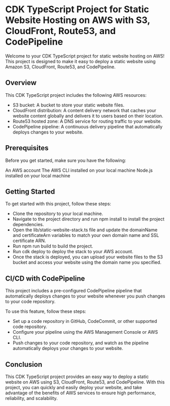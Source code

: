 # CDK TypeScript Project for Static Website Hosting on AWS with S3, CloudFront, Route53, and CodePipeline
Welcome to your CDK TypeScript project for static website hosting on AWS! This project is designed to make it easy to deploy a static website using Amazon S3, CloudFront, Route53, and CodePipeline.

## Overview
This CDK TypeScript project includes the following AWS resources:

* S3 bucket: A bucket to store your static website files.
* CloudFront distribution: A content delivery network that caches your website content globally and delivers it to users based on their location.
* Route53 hosted zone: A DNS service for routing traffic to your website.
* CodePipeline pipeline: A continuous delivery pipeline that automatically deploys changes to your website.

## Prerequisites
Before you get started, make sure you have the following:

An AWS account
The AWS CLI installed on your local machine
Node.js installed on your local machine

## Getting Started
To get started with this project, follow these steps:

* Clone the repository to your local machine.
* Navigate to the project directory and run npm install to install the project dependencies.
* Open the lib/static-website-stack.ts file and update the domainName and certificateArn variables to match your own domain name and SSL certificate ARN.
* Run npm run build to build the project.
* Run cdk deploy to deploy the stack to your AWS account.
* Once the stack is deployed, you can upload your website files to the S3 bucket and access your website using the domain name you specified.

## CI/CD with CodePipeline
This project includes a pre-configured CodePipeline pipeline that automatically deploys changes to your website whenever you push changes to your code repository.

To use this feature, follow these steps:

* Set up a code repository in GitHub, CodeCommit, or other supported code repository.
* Configure your pipeline using the AWS Management Console or AWS CLI.
* Push changes to your code repository, and watch as the pipeline automatically deploys your changes to your website.

## Conclusion
This CDK TypeScript project provides an easy way to deploy a static website on AWS using S3, CloudFront, Route53, and CodePipeline. With this project, you can quickly and easily deploy your website, and take advantage of the benefits of AWS services to ensure high performance, reliability, and scalability.
